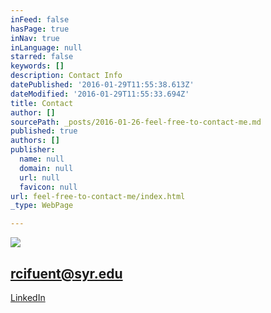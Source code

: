 ```yaml
---
inFeed: false
hasPage: true
inNav: true
inLanguage: null
starred: false
keywords: []
description: Contact Info
datePublished: '2016-01-29T11:55:38.613Z'
dateModified: '2016-01-29T11:55:33.694Z'
title: Contact
author: []
sourcePath: _posts/2016-01-26-feel-free-to-contact-me.md
published: true
authors: []
publisher:
  name: null
  domain: null
  url: null
  favicon: null
url: feel-free-to-contact-me/index.html
_type: WebPage

---
```

![](https://s3-us-west-2.amazonaws.com/the-grid-img/p/30d852895551bda4ea2c5d4aa9ce1e860917dc6d.jpg)

## rcifuent@syr.edu

[LinkedIn][0]

[0]: https://www.linkedin.com/in/rafacifuentes